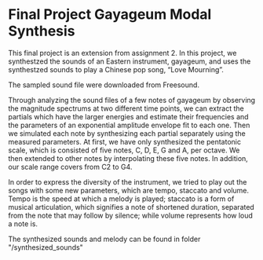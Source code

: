 # Final Project Gayageum Modal Synthesis

This final project is an extension from assignment 2. In this project, we synthestzed the sounds of an Eastern instrument, gayageum, and uses the synthestzed sounds to play a Chinese pop song, “Love Mourning”.

The sampled sound file were downloaded from Freesound.  

Through analyzing the sound files of a few notes of gayageum by observing the magnitude spectrums at two 
different time points, we can extract the partials which have the larger energies and estimate their frequencies and the parameters of an exponential amplitude envelope 
fit to each one. Then we simulated each note by synthesizing each partial separately using the measured parameters. At first, we have only synthesized the pentatonic 
scale, which is consisted of five notes, C, D, E, G and A, per octave. We then extended to other notes by interpolating these five notes. In addition, our scale range covers from C2 to G4. 

In order to express the diversity of the instrument, we tried to play out the songs with some new parameters, which are tempo, staccato and volume. Tempo is the 
speed at which a melody is played; staccato is a form of musical articulation, which signifies a note of shortened  duration, separated from the note that may follow by silence; while volume represents how loud a note is.

The synthesized sounds and melody can be found in folder "/synthesized_sounds" 
